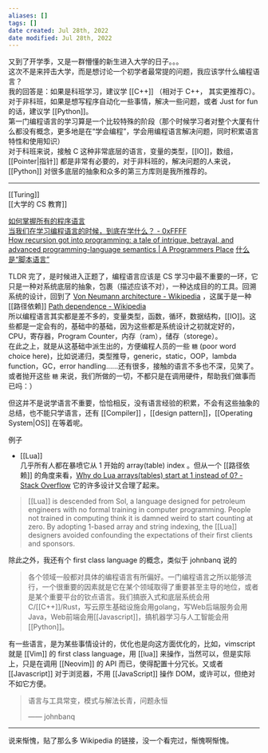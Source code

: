 ```yaml
---
aliases: []
tags: []
date created: Jul 28th, 2022
date modified: Jul 28th, 2022
---
```


又到了开学季，又是一群懵懂的新生进入大学的日子。。。  
这次不是来抨击大学，而是想讨论一个初学者最常提的问题，我应该学什么编程语言？  
我的回答是：如果是科班学习，建议学 [[C++]] （相对于 C++， 其实更推荐C）。对于非科班，如果是想写程序自动化一些事情，解决一些问题，或者 Just for fun 的话，建议学 [[Python]]。  
第一门编程语言的学习算是一个比较特殊的阶段（那个时候学习者对整个大厦有什么都没有概念，更多地是在“学会编程”，学会用编程语言解决问题，同时积累语言特性和使用知识）  
对于科班来说，接触 C 这种非常底层的语言，变量的类型，[[IO]]，数组，[[Pointer|指针]] 都是非常有必要的，对于非科班的，解决问题的人来说，[[Python]] 对很多底层的抽象和众多的第三方库则是我所推荐的。

___

[[Turing]]  
[[大学的 CS 教育]]

[如何掌握所有的程序语言](http://www.yinwang.org/blog-cn/2017/07/06/master-pl)  
[当我们在学习编程语言的时候，到底在学什么？ - 0xFFFF](https://0xffff.one/d/792-dang-wo-men-zai-xue-xi-bian-cheng-yu-yan-de-shi-hou-dao-di-zai-xue-shen-me)  
[How recursion got into programming: a tale of intrigue, betrayal, and advanced programming-language semantics | A Programmers Place](https://vanemden.wordpress.com/2014/06/18/how-recursion-got-into-programming-a-comedy-of-errors-3/)
[什么是“脚本语言”](http://www.yinwang.org/blog-cn/2013/03/29/scripting-language)

TLDR 完了，是时候进入正题了，编程语言应该是 CS 学习中最不重要的一环，它只是一种对系统底层的抽象，包裹（描述应该不对），一种达成目的的工具。回溯系统的设计，回到了 [Von Neumann architecture - Wikipedia](https://en.wikipedia.org/wiki/Von_Neumann_architecture) ，这属于是一种 [[路径依赖]] [Path dependence - Wikipedia](https://en.wikipedia.org/wiki/Path_dependence)  
所以编程语言其实都是差不多的，变量类型，函数，循环，数据结构，[[IO]]。这些都是一定会有的，基础中的基础，因为这些都是系统设计之初就定好的，CPU，寄存器，Program Counter，内存（ram），储存（storege）。  
在此之上，就是从这基础中派生出的，方便编程人员的一些 `糖` (poor word choice here)，比如说递归，类型推导，generic，static，OOP，lambda function，GC，error handling......还有很多，接触的语言不多也不深，见笑了。  
或者抛开这些 `糖` 来说，我们所做的一切，不都只是在调用硬件，帮助我们做事而已吗：）

但这并不是说学语言不重要，恰恰相反，没有语言经验的积累，不会有这些抽象的总结，也不能只学语言，还有 [[Compiler]] ，[[design pattern]]，[[Operating System|OS]] 在等着呢。

例子
- [[Lua]]  
几乎所有人都在暴喷它从 1 开始的 array(table) index 。但从一个 [[路径依赖]] 的角度来看，[Why do Lua arrays(tables) start at 1 instead of 0? - Stack Overflow](https://stackoverflow.com/questions/2785704/why-do-lua-arraystables-start-at-1-instead-of-0) 它的许多设计又合理了起来。
> [[Lua]] is descended from Sol, a language designed for petroleum engineers with no formal training in computer programming. People not trained in computing think it is damned weird to start counting at zero. By adopting 1-based array and string indexing, the [[Lua]] designers avoided confounding the expectations of their first clients and sponsors.

除此之外，我还有个 first class language 的概念，类似于 johnbanq 说的
> 各个领域一般都对具体的编程语言有所偏好。一门编程语言之所以能够流行，一个很重要的因素就是它在某个领域取得了重要甚至主导的地位，或者是某个重要平台的钦点语言。我们搞嵌入式和底层系统会用C/[[C++]]/Rust，写云原生基础设施会用golang，写Web后端服务会用Java，Web前端会用[[Javascript]]，搞机器学习与人工智能会用[[Python]]。

有一些语言，是为某些事情设计的，优化也是向这方面优化的，比如，vimscript 就是 [[Vim]] 的 first class language，用 [[lua]] 来操作，当然可以，但是实际上，只是在调用 [[Neovim]]  的 API 而已，使得配置十分冗长。又或者 [[Javascript]] 对于浏览器，不用 [[JavaScript]] 操作 DOM，或许可以，但绝对不如它方便。

> 语言与工具常变，模式与解法长青，问题永恒
> 
> —— johnbanq

___
说来惭愧，贴了那么多 Wikipedia 的链接，没一个看完过，惭愧啊惭愧。